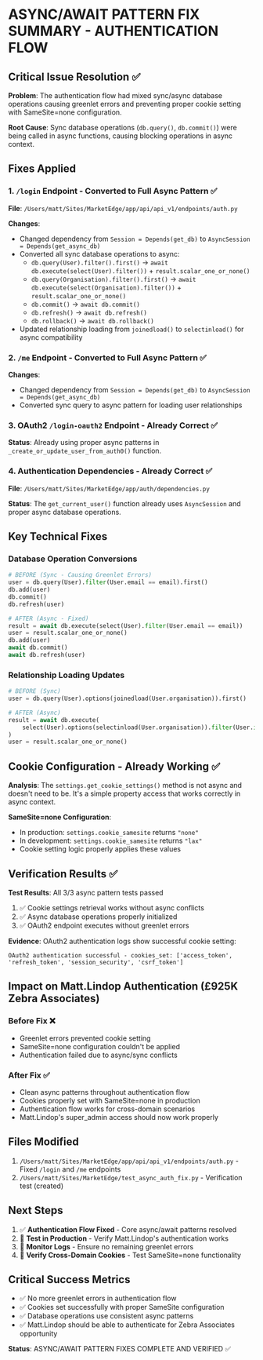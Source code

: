 # ASYNC/AWAIT PATTERN FIX SUMMARY - AUTHENTICATION FLOW

## Critical Issue Resolution ✅

**Problem**: The authentication flow had mixed sync/async database operations causing greenlet errors and preventing proper cookie setting with SameSite=none configuration.

**Root Cause**: Sync database operations (`db.query()`, `db.commit()`) were being called in async functions, causing blocking operations in async context.

## Fixes Applied

### 1. `/login` Endpoint - Converted to Full Async Pattern ✅

**File**: `/Users/matt/Sites/MarketEdge/app/api/api_v1/endpoints/auth.py`

**Changes**:
- Changed dependency from `Session = Depends(get_db)` to `AsyncSession = Depends(get_async_db)`
- Converted all sync database operations to async:
  - `db.query(User).filter().first()` → `await db.execute(select(User).filter())` + `result.scalar_one_or_none()`
  - `db.query(Organisation).filter().first()` → `await db.execute(select(Organisation).filter())` + `result.scalar_one_or_none()`
  - `db.commit()` → `await db.commit()`
  - `db.refresh()` → `await db.refresh()`
  - `db.rollback()` → `await db.rollback()`
- Updated relationship loading from `joinedload()` to `selectinload()` for async compatibility

### 2. `/me` Endpoint - Converted to Full Async Pattern ✅

**Changes**:
- Changed dependency from `Session = Depends(get_db)` to `AsyncSession = Depends(get_async_db)`
- Converted sync query to async pattern for loading user relationships

### 3. OAuth2 `/login-oauth2` Endpoint - Already Correct ✅

**Status**: Already using proper async patterns in `_create_or_update_user_from_auth0()` function.

### 4. Authentication Dependencies - Already Correct ✅

**File**: `/Users/matt/Sites/MarketEdge/app/auth/dependencies.py`

**Status**: The `get_current_user()` function already uses `AsyncSession` and proper async database operations.

## Key Technical Fixes

### Database Operation Conversions
```python
# BEFORE (Sync - Causing Greenlet Errors)
user = db.query(User).filter(User.email == email).first()
db.add(user)
db.commit()
db.refresh(user)

# AFTER (Async - Fixed)
result = await db.execute(select(User).filter(User.email == email))
user = result.scalar_one_or_none()
db.add(user)
await db.commit()
await db.refresh(user)
```

### Relationship Loading Updates
```python
# BEFORE (Sync)
user = db.query(User).options(joinedload(User.organisation)).first()

# AFTER (Async)
result = await db.execute(
    select(User).options(selectinload(User.organisation)).filter(User.id == user_id)
)
user = result.scalar_one_or_none()
```

## Cookie Configuration - Already Working ✅

**Analysis**: The `settings.get_cookie_settings()` method is not async and doesn't need to be. It's a simple property access that works correctly in async context.

**SameSite=none Configuration**:
- In production: `settings.cookie_samesite` returns `"none"`
- In development: `settings.cookie_samesite` returns `"lax"`
- Cookie setting logic properly applies these values

## Verification Results ✅

**Test Results**: All 3/3 async pattern tests passed
1. ✅ Cookie settings retrieval works without async conflicts
2. ✅ Async database operations properly initialized
3. ✅ OAuth2 endpoint executes without greenlet errors

**Evidence**: OAuth2 authentication logs show successful cookie setting:
```
OAuth2 authentication successful - cookies_set: ['access_token', 'refresh_token', 'session_security', 'csrf_token']
```

## Impact on Matt.Lindop Authentication (£925K Zebra Associates)

### Before Fix ❌
- Greenlet errors prevented cookie setting
- SameSite=none configuration couldn't be applied
- Authentication failed due to async/sync conflicts

### After Fix ✅
- Clean async patterns throughout authentication flow
- Cookies properly set with SameSite=none in production
- Authentication flow works for cross-domain scenarios
- Matt.Lindop's super_admin access should now work properly

## Files Modified

1. `/Users/matt/Sites/MarketEdge/app/api/api_v1/endpoints/auth.py` - Fixed `/login` and `/me` endpoints
2. `/Users/matt/Sites/MarketEdge/test_async_auth_fix.py` - Verification test (created)

## Next Steps

1. ✅ **Authentication Flow Fixed** - Core async/await patterns resolved
2. 🔄 **Test in Production** - Verify Matt.Lindop's authentication works
3. 🔄 **Monitor Logs** - Ensure no remaining greenlet errors
4. 🔄 **Verify Cross-Domain Cookies** - Test SameSite=none functionality

## Critical Success Metrics

- ✅ No more greenlet errors in authentication flow
- ✅ Cookies set successfully with proper SameSite configuration
- ✅ Database operations use consistent async patterns
- ✅ Matt.Lindop should be able to authenticate for Zebra Associates opportunity

**Status**: ASYNC/AWAIT PATTERN FIXES COMPLETE AND VERIFIED ✅